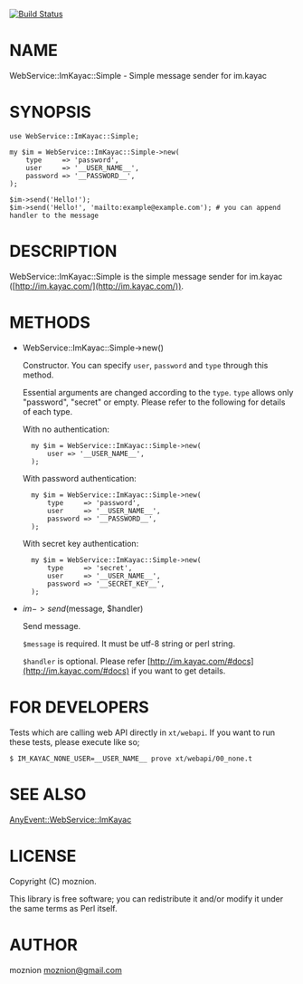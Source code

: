 [![Build Status](https://travis-ci.org/moznion/WebService-ImKayac-Simple.png?branch=master)](https://travis-ci.org/moznion/WebService-ImKayac-Simple)
# NAME

WebService::ImKayac::Simple - Simple message sender for im.kayac

# SYNOPSIS

    use WebService::ImKayac::Simple;

    my $im = WebService::ImKayac::Simple->new(
        type     => 'password',
        user     => '__USER_NAME__',
        password => '__PASSWORD__',
    );

    $im->send('Hello!');
    $im->send('Hello!', 'mailto:example@example.com'); # you can append handler to the message

# DESCRIPTION

WebService::ImKayac::Simple is the simple message sender for im.kayac ([http://im.kayac.com/](http://im.kayac.com/)).

# METHODS

- WebService::ImKayac::Simple->new()

    Constructor. You can specify `user`, `password` and `type` through this method.

    Essential arguments are changed according to the `type`. `type` allows only
    "password", "secret" or empty. Please refer to the following for details of each type.

    With no authentication:

        my $im = WebService::ImKayac::Simple->new(
            user => '__USER_NAME__',
        );

    With password authentication:

        my $im = WebService::ImKayac::Simple->new(
            type     => 'password',
            user     => '__USER_NAME__',
            password => '__PASSWORD__',
        );

    With secret key authentication:

        my $im = WebService::ImKayac::Simple->new(
            type     => 'secret',
            user     => '__USER_NAME__',
            password => '__SECRET_KEY__',
        );

- $im->send($message, $handler)

    Send message.

    `$message` is required. It must be utf-8 string or perl string.

    `$handler` is optional. Please refer [http://im.kayac.com/#docs](http://im.kayac.com/#docs) if you want to get details.

# FOR DEVELOPERS

Tests which are calling web API directly in `xt/webapi`. If you want to run these tests, please execute like so;

    $ IM_KAYAC_NONE_USER=__USER_NAME__ prove xt/webapi/00_none.t

# SEE ALSO

[AnyEvent::WebService::ImKayac](https://metacpan.org/pod/AnyEvent::WebService::ImKayac)

# LICENSE

Copyright (C) moznion.

This library is free software; you can redistribute it and/or modify
it under the same terms as Perl itself.

# AUTHOR

moznion <moznion@gmail.com>
